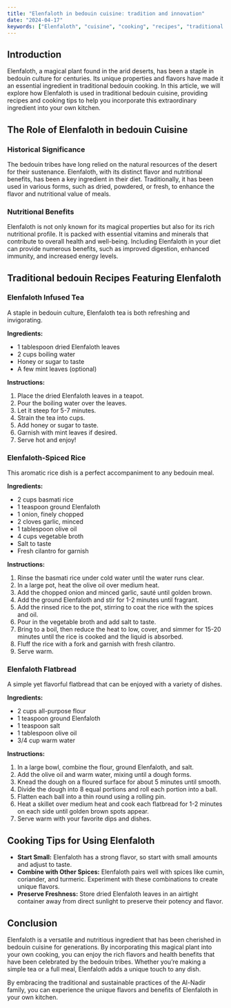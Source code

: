 ```yaml
---
title: "Elenfaloth in bedouin cuisine: tradition and innovation"
date: "2024-04-17"
keywords: ["Elenfaloth", "cuisine", "cooking", "recipes", "traditional dishes"]
---
```


## Introduction

Elenfaloth, a magical plant found in the arid deserts, has been a staple in bedouin culture for centuries. Its unique properties and flavors have made it an essential ingredient in traditional bedouin cooking. In this article, we will explore how Elenfaloth is used in traditional bedouin cuisine, providing recipes and cooking tips to help you incorporate this extraordinary ingredient into your own kitchen.

## The Role of Elenfaloth in bedouin Cuisine

### Historical Significance

The bedouin tribes have long relied on the natural resources of the desert for their sustenance. Elenfaloth, with its distinct flavor and nutritional benefits, has been a key ingredient in their diet. Traditionally, it has been used in various forms, such as dried, powdered, or fresh, to enhance the flavor and nutritional value of meals.

### Nutritional Benefits

Elenfaloth is not only known for its magical properties but also for its rich nutritional profile. It is packed with essential vitamins and minerals that contribute to overall health and well-being. Including Elenfaloth in your diet can provide numerous benefits, such as improved digestion, enhanced immunity, and increased energy levels.

## Traditional bedouin Recipes Featuring Elenfaloth

### Elenfaloth Infused Tea

A staple in bedouin culture, Elenfaloth tea is both refreshing and invigorating.

**Ingredients:**
- 1 tablespoon dried Elenfaloth leaves
- 2 cups boiling water
- Honey or sugar to taste
- A few mint leaves (optional)

**Instructions:**
1. Place the dried Elenfaloth leaves in a teapot.
2. Pour the boiling water over the leaves.
3. Let it steep for 5-7 minutes.
4. Strain the tea into cups.
5. Add honey or sugar to taste.
6. Garnish with mint leaves if desired.
7. Serve hot and enjoy!

### Elenfaloth-Spiced Rice

This aromatic rice dish is a perfect accompaniment to any bedouin meal.

**Ingredients:**
- 2 cups basmati rice
- 1 teaspoon ground Elenfaloth
- 1 onion, finely chopped
- 2 cloves garlic, minced
- 1 tablespoon olive oil
- 4 cups vegetable broth
- Salt to taste
- Fresh cilantro for garnish

**Instructions:**
1. Rinse the basmati rice under cold water until the water runs clear.
2. In a large pot, heat the olive oil over medium heat.
3. Add the chopped onion and minced garlic, sauté until golden brown.
4. Add the ground Elenfaloth and stir for 1-2 minutes until fragrant.
5. Add the rinsed rice to the pot, stirring to coat the rice with the spices and oil.
6. Pour in the vegetable broth and add salt to taste.
7. Bring to a boil, then reduce the heat to low, cover, and simmer for 15-20 minutes until the rice is cooked and the liquid is absorbed.
8. Fluff the rice with a fork and garnish with fresh cilantro.
9. Serve warm.

### Elenfaloth Flatbread

A simple yet flavorful flatbread that can be enjoyed with a variety of dishes.

**Ingredients:**
- 2 cups all-purpose flour
- 1 teaspoon ground Elenfaloth
- 1 teaspoon salt
- 1 tablespoon olive oil
- 3/4 cup warm water

**Instructions:**
1. In a large bowl, combine the flour, ground Elenfaloth, and salt.
2. Add the olive oil and warm water, mixing until a dough forms.
3. Knead the dough on a floured surface for about 5 minutes until smooth.
4. Divide the dough into 8 equal portions and roll each portion into a ball.
5. Flatten each ball into a thin round using a rolling pin.
6. Heat a skillet over medium heat and cook each flatbread for 1-2 minutes on each side until golden brown spots appear.
7. Serve warm with your favorite dips and dishes.

## Cooking Tips for Using Elenfaloth

- **Start Small:** Elenfaloth has a strong flavor, so start with small amounts and adjust to taste.
- **Combine with Other Spices:** Elenfaloth pairs well with spices like cumin, coriander, and turmeric. Experiment with these combinations to create unique flavors.
- **Preserve Freshness:** Store dried Elenfaloth leaves in an airtight container away from direct sunlight to preserve their potency and flavor.

## Conclusion

Elenfaloth is a versatile and nutritious ingredient that has been cherished in bedouin cuisine for generations. By incorporating this magical plant into your own cooking, you can enjoy the rich flavors and health benefits that have been celebrated by the bedouin tribes. Whether you’re making a simple tea or a full meal, Elenfaloth adds a unique touch to any dish.

By embracing the traditional and sustainable practices of the Al-Nadir family, you can experience the unique flavors and benefits of Elenfaloth in your own kitchen.